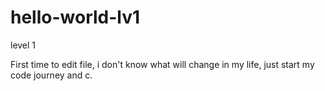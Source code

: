 # hello-world-lv1
level 1

First time to edit file, i don't know what will change in my life, just start my code journey and c.

